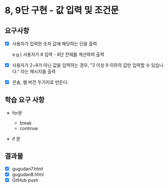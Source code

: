 # 8, 9단 구현 - 값 입력 및 조건문

## 요구사항

- [x] 사용자가 입력한 숫자 값에 해당하는 단을 출력

    e.g.) 사용자가 8 입력 - 8단 전체를 계산하여 출력

- [x] 사용자가 2~9가 아닌 값을 입력하는 경우, "2 이상 9 이하의 값만 입력할 수 있습니다." 라는 메시지를 출력

- [x] 콘솔, 웹 버전 두가지로 만든다.

## 학습 요구 사항

- for문
    - break
    - continue

- if 문

## 결과물
- [x] gugudan7.html
- [x] gugudan8.html
- [x] GitHub push